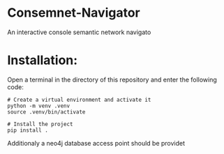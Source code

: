 # Consemnet-Navigator

An interactive console semantic network navigato

# Installation:

Open a terminal in the directory of this repository and enter the following code:

```
# Create a virtual environment and activate it
python -m venv .venv
source .venv/bin/activate

# Install the project
pip install .
```

Additionaly a neo4j database access point should be providet


